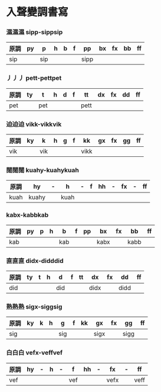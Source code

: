 # 入聲變調書寫

### 濕濕濕 sipp-sippsip

| 原調 | py | p | h | b | f | pp | bx | fx | bb | ff |
| --- | --- | --- | --- | --- | --- | --- | --- | --- | --- | --- |
| sip | | sip | | | | sipp | | | | |

### 丿丿丿 pett-pettpet

| 原調 | ty | t | h | d | f | tt | dx | fx | dd | ff |
| --- | --- | --- | --- | --- | --- | --- | --- | --- | --- | --- |
| pet | | pet | | | | pett | | | | |

### 迫迫迫 vikk-vikkvik

| 原調 | ky | k | h | g | f | kk | gx | fx | gg | ff |
| --- | --- | --- | --- | --- | --- | --- | --- | --- | --- | --- |
| vik | | vik | | | | vikk | | | | |

### 闊闊闊 kuahy-kuahykuah

| 原調 | hy | - | h | - | f | hh | - | fx | - | ff |
| --- | --- | --- | --- | --- | --- | --- | --- | --- | --- | --- |
| kuah | kuahy | | kuah | | | | | | | |

### kabx-kabbkab

| 原調 | py | p | h | b | f | pp | bx | fx | bb | ff |
| --- | --- | --- | --- | --- | --- | --- | --- | --- | --- | --- |
| kab | | | | kab | | | kabx | | kabb | |

### 直直直 didx-didddid

| 原調 | ty | t | h | d | f | tt | dx | fx | dd | ff |
| --- | --- | --- | --- | --- | --- | --- | --- | --- | --- | --- |
| did | | | | did | | | didx | | didd | |

### 熟熟熟 sigx-siggsig

| 原調 | ky | k | h | g | f | kk | gx | fx | gg | ff |
| --- | --- | --- | --- | --- | --- | --- | --- | --- | --- | --- |
| sig | | | | sig | | | sigx | | sigg | |

### 白白白 vefx-veffvef

| 原調 | hy | - | h | - | f | hh | - | fx | - | ff |
| --- | --- | --- | --- | --- | --- | --- | --- | --- | --- | --- |
| vef | | | | | vef | | | vefx | | veff |
